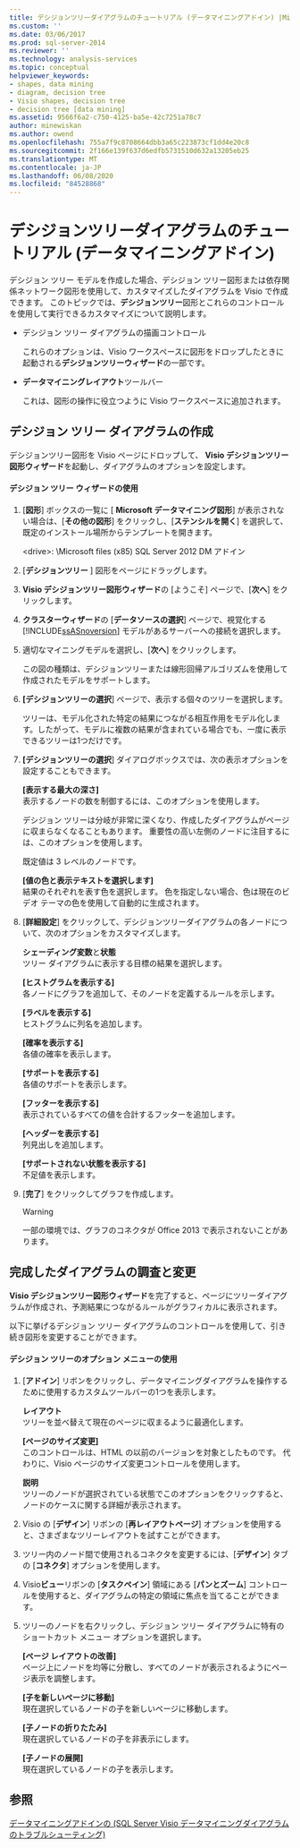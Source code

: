 ```yaml
---
title: デシジョンツリーダイアグラムのチュートリアル (データマイニングアドイン) |Microsoft Docs
ms.custom: ''
ms.date: 03/06/2017
ms.prod: sql-server-2014
ms.reviewer: ''
ms.technology: analysis-services
ms.topic: conceptual
helpviewer_keywords:
- shapes, data mining
- diagram, decision tree
- Visio shapes, decision tree
- decision tree [data mining]
ms.assetid: 9566f6a2-c750-4125-ba5e-42c7251a78c7
author: minewiskan
ms.author: owend
ms.openlocfilehash: 755a7f9c8708664dbb3a65c223873cf1dd4e20c8
ms.sourcegitcommit: 2f166e139f637d6edfb5731510d632a13205eb25
ms.translationtype: MT
ms.contentlocale: ja-JP
ms.lasthandoff: 06/08/2020
ms.locfileid: "84528868"
---
```

# <a name="decision-tree-diagram-walkthrough--data-mining-add-ins"></a>デシジョンツリーダイアグラムのチュートリアル (データマイニングアドイン)
  デシジョン ツリー モデルを作成した場合、デシジョン ツリー図形または依存関係ネットワーク図形を使用して、カスタマイズしたダイアグラムを Visio で作成できます。 このトピックでは、**デシジョンツリー**図形とこれらのコントロールを使用して実行できるカスタマイズについて説明します。  
  
-   デシジョン ツリー ダイアグラムの描画コントロール  
  
     これらのオプションは、Visio ワークスペースに図形をドロップしたときに起動される**デシジョンツリーウィザード**の一部です。  
  
-   **データマイニングレイアウト**ツールバー  
  
     これは、図形の操作に役立つように Visio ワークスペースに追加されます。  
  
## <a name="build-a-decision-tree-diagram"></a>デシジョン ツリー ダイアグラムの作成  
 デシジョンツリー図形を Visio ページにドロップして、 **Visio デシジョンツリー図形ウィザード**を起動し、ダイアグラムのオプションを設定します。  
  
#### <a name="use-the-decision-tree-wizard"></a>デシジョン ツリー ウィザードの使用  
  
1.  [**図形**] ボックスの一覧に [ **Microsoft データマイニング図形**] が表示されない場合は、[**その他の図形**] をクリックし、[**ステンシルを開く**] を選択して、既定のインストール場所からテンプレートを開きます。  
  
     \<drive>: \Microsoft files (x85) SQL Server 2012 DM アドイン  
  
2.  [**デシジョンツリー** ] 図形をページにドラッグします。  
  
3.  **Visio デシジョンツリー図形ウィザード**の [ようこそ] ページで、[**次へ**] をクリックします。  
  
4.  **クラスターウィザード**の [**データソースの選択**] ページで、視覚化する [!INCLUDE[ssASnoversion](../includes/ssasnoversion-md.md)] モデルがあるサーバーへの接続を選択します。  
  
5.  適切なマイニングモデルを選択し、[**次へ**] をクリックします。  
  
     この図の種類は、デシジョンツリーまたは線形回帰アルゴリズムを使用して作成されたモデルをサポートします。  
  
6.  **[デシジョンツリーの選択**] ページで、表示する個々のツリーを選択します。  
  
     ツリーは、モデル化された特定の結果につながる相互作用をモデル化します。したがって、モデルに複数の結果が含まれている場合でも、一度に表示できるツリーは1つだけです。  
  
7.  **[デシジョンツリーの選択**] ダイアログボックスでは、次の表示オプションを設定することもできます。  
  
     **[表示する最大の深さ]**  
     表示するノードの数を制御するには、このオプションを使用します。  
  
     デシジョン ツリーは分岐が非常に深くなり、作成したダイアグラムがページに収まらなくなることもあります。 重要性の高い左側のノードに注目するには、このオプションを使用します。  
  
     既定値は 3 レベルのノードです。  
  
     **[値の色と表示テキストを選択します]**  
     結果のそれぞれを表す色を選択します。 色を指定しない場合、色は現在のビデオ テーマの色を使用して自動的に生成されます。  
  
8.  [**詳細設定**] をクリックして、デシジョンツリーダイアグラムの各ノードについて、次のオプションをカスタマイズします。  
  
     **シェーディング変数**と**状態**  
     ツリー ダイアグラムに表示する目標の結果を選択します。  
  
     **[ヒストグラムを表示する]**  
     各ノードにグラフを追加して、そのノードを定義するルールを示します。  
  
     **[ラベルを表示する]**  
     ヒストグラムに列名を追加します。  
  
     **[確率を表示する]**  
     各値の確率を表示します。  
  
     **[サポートを表示する]**  
     各値のサポートを表示します。  
  
     **[フッターを表示する]**  
     表示されているすべての値を合計するフッターを追加します。  
  
     **[ヘッダーを表示する]**  
     列見出しを追加します。  
  
     **[サポートされない状態を表示する]**  
     不足値を表示します。  
  
9. [**完了**] をクリックしてグラフを作成します。  
  
    > [!WARNING]  
    >  一部の環境では、グラフのコネクタが Office 2013 で表示されないことがあります。  
  
## <a name="explore-and-modify-the-finished-diagram"></a>完成したダイアグラムの調査と変更  
 **Visio デシジョンツリー図形ウィザード**を完了すると、ページにツリーダイアグラムが作成され、予測結果につながるルールがグラフィカルに表示されます。  
  
 以下に挙げるデシジョン ツリー ダイアグラムのコントロールを使用して、引き続き図形を変更することができます。  
  
#### <a name="using-the-decision-tree-option-menus"></a>デシジョン ツリーのオプション メニューの使用  
  
1.  [**アドイン**] リボンをクリックし、データマイニングダイアグラムを操作するために使用するカスタムツールバーの1つを表示します。  
  
     **レイアウト**  
     ツリーを並べ替えて現在のページに収まるように最適化します。  
  
     **[ページのサイズ変更]**  
     このコントロールは、HTML の以前のバージョンを対象としたものです。 代わりに、Visio ページのサイズ変更コントロールを使用します。  
  
     **説明**  
     ツリーのノードが選択されている状態でこのオプションをクリックすると、ノードのケースに関する詳細が表示されます。  
  
2.  Visio の [**デザイン**] リボンの [**再レイアウトページ**] オプションを使用すると、さまざまなツリーレイアウトを試すことができます。  
  
3.  ツリー内のノード間で使用されるコネクタを変更するには、[**デザイン**] タブの [**コネクタ**] オプションを使用します。  
  
4.  Visio**ビュー**リボンの [**タスクペイン**] 領域にある [**パンとズーム**] コントロールを使用すると、ダイアグラムの特定の領域に焦点を当てることができます。  
  
5.  ツリーのノードを右クリックし、デシジョン ツリー ダイアグラムに特有のショートカット メニュー オプションを選択します。  
  
     **[ページ レイアウトの改善]**  
     ページ上にノードを均等に分散し、すべてのノードが表示されるようにページ表示を調整します。  
  
     **[子を新しいページに移動]**  
     現在選択しているノードの子を新しいページに移動します。  
  
     **[子ノードの折りたたみ]**  
     現在選択しているノードの子を非表示にします。  
  
     **[子ノードの展開]**  
     現在選択しているノードの子を表示します。  
  
## <a name="see-also"></a>参照  
 [データマイニングアドインの &#40;SQL Server Visio データマイニングダイアグラムのトラブルシューティング&#41;](troubleshooting-visio-data-mining-diagrams-sql-server-data-mining-add-ins.md)  
  
  
